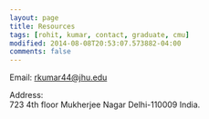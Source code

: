 ```yaml
---
layout: page
title: Resources
tags: [rohit, kumar, contact, graduate, cmu]
modified: 2014-08-08T20:53:07.573882-04:00
comments: false
---
```


Email:
rkumar44@jhu.edu  


Address:  
723 4th floor
Mukherjee Nagar
Delhi-110009
India.
